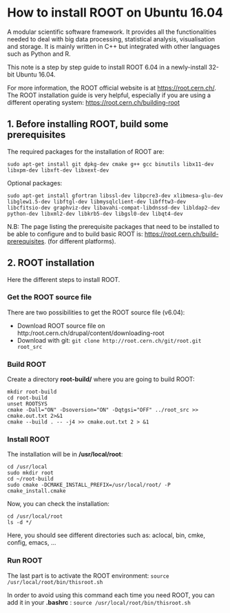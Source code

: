 # How to install ROOT on Ubuntu 16.04

A modular scientific software framework. It provides all the functionalities needed to deal with big data processing, statistical analysis, 
visualisation and storage. It is mainly written in C++ but integrated with other languages such as Python and R.

This note is a step by step guide to install ROOT 6.04 in a newly-install 32-bit Ubuntu 16.04. 

For more information, the ROOT official website is at https://root.cern.ch/. The ROOT installation guide is very helpful, 
especially if you are using a different operating system: https://root.cern.ch/building-root


## 1. Before installing ROOT, build some prerequisites

The required packages for the installation of ROOT are:

`sudo apt-get install git dpkg-dev cmake g++ gcc binutils libx11-dev libxpm-dev libxft-dev libxext-dev`

Optional packages:

`sudo apt-get install gfortran libssl-dev libpcre3-dev xlibmesa-glu-dev libglew1.5-dev libftgl-dev libmysqlclient-dev libfftw3-dev 
libcfitsio-dev graphviz-dev libavahi-compat-libdnssd-dev libldap2-dev python-dev libxml2-dev libkrb5-dev libgsl0-dev libqt4-dev`

N.B: The page listing the prerequisite packages that need to be installed  to be able to configure and to build basic ROOT is: 
https://root.cern.ch/build-prerequisites. (for different platforms).


## 2. ROOT installation
Here the different steps to install ROOT.

### Get the ROOT source file 
There are two possibilities to get the ROOT source file (v6.04):
- Download ROOT source file on http:/root.cern.ch/drupal/content/downloading-root
- Download with git: `git clone http://root.cern.ch/git/root.git root_src`

### Build ROOT
Create a directory **root-build/** where you are going to build ROOT:
```
mkdir root-build
cd root-build
unset ROOTSYS
cmake -Dall="ON" -Dsoversion="ON" -Dqtgsi="OFF" ../root_src >> cmake.out.txt 2>&1
cmake --build . -- -j4 >> cmake.out.txt 2 > &1
```

### Install ROOT
The installation will be in **/usr/local/root**:
```
cd /usr/local
sudo mkdir root
cd ~/root-build
sudo cmake -DCMAKE_INSTALL_PREFIX=/usr/local/root/ -P cmake_install.cmake
```

Now, you can check the installation:
```
cd /usr/local/root
ls -d */
```

Here, you should see different directories such as: aclocal, bin, cmke, config, emacs, ...

### Run ROOT
The last part is to activate the ROOT environment:
`source /usr/local/root/bin/thisroot.sh`

In order to avoid using this command each time you need ROOT, you can add it in your **.bashrc** :
`source /usr/local/root/bin/thisroot.sh`

